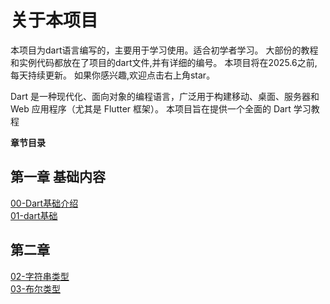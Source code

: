 # 关于本项目
本项目为dart语言编写的，主要用于学习使用。适合初学者学习。
大部份的教程和实例代码都放在了项目的dart文件,并有详细的编号。
本项目将在2025.6之前,每天持续更新。
如果你感兴趣,欢迎点击右上角star。


Dart 是一种现代化、面向对象的编程语言，广泛用于构建移动、桌面、服务器和 Web 应用程序（尤其是 Flutter 框架）。
本项目旨在提供一个全面的 Dart 学习教程

**章节目录**
## 第一章 基础内容
[00-Dart基础介绍](./第一章-dart基础/00-Dart基础介绍.md '点击跳转')   
[01-dart基础](./第一章-dart基础/01-dart基础.dart '点击跳转')

## 第二章
[02-字符串类型](./第二章-数据类型/02-字符串数据类型.dart '点击跳转')   
[03-布尔类型](./第二章-数据类型/03-布尔类型.dart '点击跳转')
